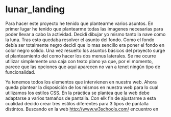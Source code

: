 # lunar_landing
Para hacer este proyecto he tenido que plantearme varios asuntos.
En primer lugar he tenido que plantearme todas las imagenes necesarias para poder llevar a cabo la actividad. Decidí dibujar yo mismo tanto la nave como la luna. Tras esto quedaba resolver el asunto del fondo. Como el fondo debía ser totalmente negro decidí que lo mas sencillo era poner el fondo en color negro solido.
Una vez resuelto los asuntos básicos del proyecto surge el planteamiento del como hacer los dos menus laterales. Se me ocurre utilizar simplemente una caja con texto plano ya que, por el momento, parece que las opciones que aqui aparecen no van a tenet ningún tipo de funcionalidad.

Ya tenemos todos los elementos que intervienen en nuestra web. Ahora queda plantear la disposición de los mismos en nuestra web para lo cual utilizamos los estilos CSS. En la práctica se plantea que la web debe adaptarse a varios tamaños de pantalla. Con elk fin de ajustarme a esta cualidad decido crear tres estilos diferentes para 3 tipos de pantalla distintos. Buscando en la web http://www.w3schools.com/ encuentro en 
